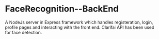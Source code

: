# FaceRecognition--BackEnd

A NodeJs server in Express framework which handles registeration, login, profile pages and interacting with the front end.
Clarifai API has been used for face detection.
